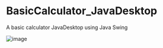 # BasicCalculator_JavaDesktop
 A basic calculator JavaDesktop using Java Swing

![image](https://user-images.githubusercontent.com/39472745/63143693-c696d580-c019-11e9-939e-b520bdae6c27.png)

